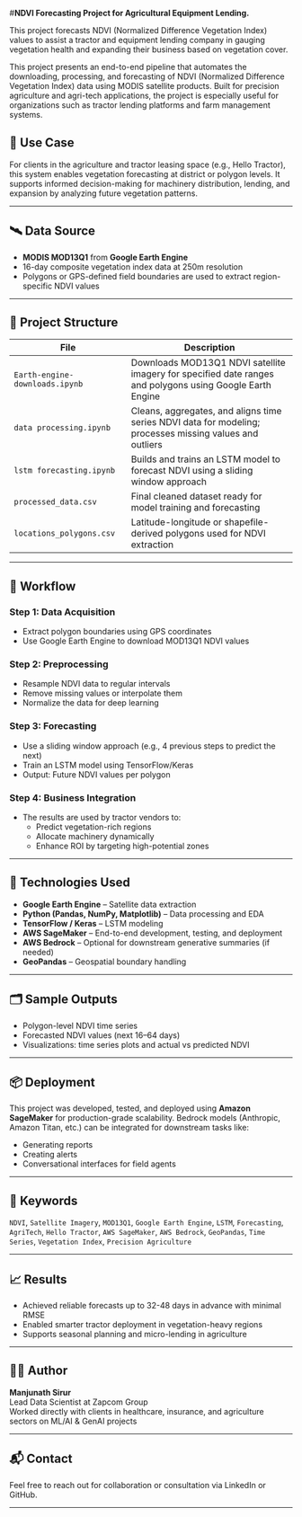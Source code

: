 #**NDVI Forecasting Project for Agricultural Equipment Lending.** 

This project forecasts NDVI (Normalized Difference Vegetation Index) values to assist a tractor and equipment lending company in gauging vegetation health and expanding their business based on vegetation cover.

This project presents an end-to-end pipeline that automates the downloading, processing, and forecasting of NDVI (Normalized Difference Vegetation Index) data using MODIS satellite products. Built for precision agriculture and agri-tech applications, the project is especially useful for organizations such as tractor lending platforms and farm management systems.

## 🚜 Use Case

For clients in the agriculture and tractor leasing space (e.g., Hello Tractor), this system enables vegetation forecasting at district or polygon levels. It supports informed decision-making for machinery distribution, lending, and expansion by analyzing future vegetation patterns.

---

## 🛰️ Data Source

- **MODIS MOD13Q1** from **Google Earth Engine**
- 16-day composite vegetation index data at 250m resolution
- Polygons or GPS-defined field boundaries are used to extract region-specific NDVI values

---

## 📁 Project Structure

| File | Description |
|------|-------------|
| `Earth-engine-downloads.ipynb` | Downloads MOD13Q1 NDVI satellite imagery for specified date ranges and polygons using Google Earth Engine |
| `data processing.ipynb` | Cleans, aggregates, and aligns time series NDVI data for modeling; processes missing values and outliers |
| `lstm forecasting.ipynb` | Builds and trains an LSTM model to forecast NDVI using a sliding window approach |
| `processed_data.csv` | Final cleaned dataset ready for model training and forecasting |
| `locations_polygons.csv` | Latitude-longitude or shapefile-derived polygons used for NDVI extraction |

---

## 🔁 Workflow

### Step 1: Data Acquisition
- Extract polygon boundaries using GPS coordinates
- Use Google Earth Engine to download MOD13Q1 NDVI values

### Step 2: Preprocessing
- Resample NDVI data to regular intervals
- Remove missing values or interpolate them
- Normalize the data for deep learning

### Step 3: Forecasting
- Use a sliding window approach (e.g., 4 previous steps to predict the next)
- Train an LSTM model using TensorFlow/Keras
- Output: Future NDVI values per polygon

### Step 4: Business Integration
- The results are used by tractor vendors to:
  - Predict vegetation-rich regions
  - Allocate machinery dynamically
  - Enhance ROI by targeting high-potential zones

---

## 🧠 Technologies Used

- **Google Earth Engine** – Satellite data extraction
- **Python (Pandas, NumPy, Matplotlib)** – Data processing and EDA
- **TensorFlow / Keras** – LSTM modeling
- **AWS SageMaker** – End-to-end development, testing, and deployment
- **AWS Bedrock** – Optional for downstream generative summaries (if needed)
- **GeoPandas** – Geospatial boundary handling

---

## 🗂️ Sample Outputs

- Polygon-level NDVI time series
- Forecasted NDVI values (next 16–64 days)
- Visualizations: time series plots and actual vs predicted NDVI

---

## 📦 Deployment

This project was developed, tested, and deployed using **Amazon SageMaker** for production-grade scalability. Bedrock models (Anthropic, Amazon Titan, etc.) can be integrated for downstream tasks like:
- Generating reports
- Creating alerts
- Conversational interfaces for field agents

---

## 🔑 Keywords

`NDVI`, `Satellite Imagery`, `MOD13Q1`, `Google Earth Engine`, `LSTM`, `Forecasting`, `AgriTech`, `Hello Tractor`, `AWS SageMaker`, `AWS Bedrock`, `GeoPandas`, `Time Series`, `Vegetation Index`, `Precision Agriculture`

---

## 📈 Results

- Achieved reliable forecasts up to 32-48 days in advance with minimal RMSE
- Enabled smarter tractor deployment in vegetation-heavy regions
- Supports seasonal planning and micro-lending in agriculture

---

## 👨‍💼 Author

**Manjunath Sirur**  
Lead Data Scientist at Zapcom Group  
Worked directly with clients in healthcare, insurance, and agriculture sectors on ML/AI & GenAI projects

---

## 📬 Contact

Feel free to reach out for collaboration or consultation via LinkedIn or GitHub.

---



